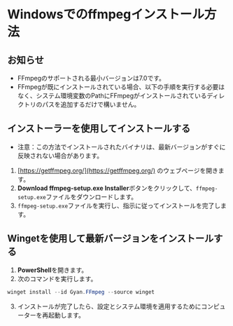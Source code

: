 # Windowsでのffmpegインストール方法

## お知らせ

* FFmpegのサポートされる最小バージョンは7.0です。
* FFmpegが既にインストールされている場合、以下の手順を実行する必要はなく、システム環境変数のPathにFFmpegがインストールされているディレクトリのパスを追加するだけで構いません。

## インストーラーを使用してインストールする

* 注意：この方法でインストールされたバイナリは、最新バージョンがすぐに反映されない場合があります。

1. [https://getffmpeg.org/](https://getffmpeg.org/) のウェブページを開きます。
2. **Download ffmpeg-setup.exe Installer**ボタンをクリックして、`ffmpeg-setup.exe`ファイルをダウンロードします。
3. `ffmpeg-setup.exe`ファイルを実行し、指示に従ってインストールを完了します。

## Wingetを使用して最新バージョンをインストールする

1. **PowerShell**を開きます。
2. 次のコマンドを実行します。

```powershell
winget install --id Gyan.FFmpeg --source winget
```

3. インストールが完了したら、設定とシステム環境を適用するためにコンピューターを再起動します。
